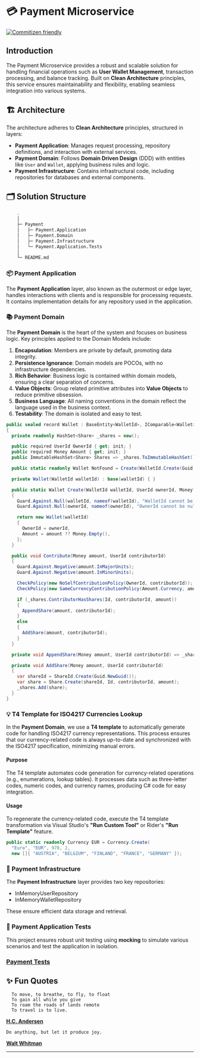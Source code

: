 # 💳 Payment Microservice

[![Commitizen friendly](https://img.shields.io/badge/commitizen-friendly-brightgreen.svg?logoColor=white&style=for-the-badge)](http://commitizen.github.io/cz-cli/)

## Introduction

The Payment Microservice provides a robust and scalable solution for handling financial operations such as **User Wallet Management**, transaction processing, and balance tracking. Built on **Clean Architecture** principles, this service ensures maintainability and flexibility, enabling seamless integration into various systems.

## 🏗️ Architecture

The architecture adheres to **Clean Architecture** principles, structured in layers:

- **Payment Application**: Manages request processing, repository definitions, and interaction with external services.
- **Payment Domain**: Follows **Domain Driven Design** (DDD) with entities like `User` and `Wallet`, applying business rules and logic.
- **Payment Infrastructure**: Contains infrastructural code, including repositories for databases and external components.

## 🗂️ Solution Structure

```bash
    .
    │
    ├─ Payment
    │   ├─ Payment.Application
    │   ├─ Payment.Domain
    │   ├─ Payment.Infrastructure
    │   └─ Payment.Application.Tests
    │
    └─ README.md
```

### 📦 Payment Application

The **Payment Application** layer, also known as the outermost or edge layer, handles interactions with clients and is responsible for processing requests. It contains implementation details for any repository used in the application.

### 📚 Payment Domain

The **Payment Domain** is the heart of the system and focuses on business logic. Key principles applied to the Domain Models include:

1. **Encapsulation**: Members are private by default, promoting data integrity.
2. **Persistence Ignorance**: Domain models are POCOs, with no infrastructure dependencies.
3. **Rich Behavior**: Business logic is contained within domain models, ensuring a clear separation of concerns.
4. **Value Objects**: Group related primitive attributes into **Value Objects** to reduce primitive obsession.
5. **Business Language**: All naming conventions in the domain reflect the language used in the business context.
6. **Testability**: The domain is isolated and easy to test.

```csharp
public sealed record Wallet : BaseEntity<WalletId>, IComparable<Wallet>, IComparable
{
  private readonly HashSet<Share> _shares = new();

  public required UserId OwnerId { get; init; }
  public required Money Amount { get; init; }
  public ImmutableHashSet<Share> Shares => _shares.ToImmutableHashSet();

  public static readonly Wallet NotFound = Create(WalletId.Create(Guid.Empty), UserId.Create(Guid.Empty));

  private Wallet(WalletId walletId) : base(walletId) { }

  public static Wallet Create(WalletId walletId, UserId ownerId, Money? amount = null)
  {
    Guard.Against.Null(walletId, nameof(walletId), "WalletId cannot be null.");
    Guard.Against.Null(ownerId, nameof(ownerId), "OwnerId cannot be null.");

    return new Wallet(walletId)
    {
      OwnerId = ownerId,
      Amount = amount ?? Money.Empty(),
    };
  }

  public void Contribute(Money amount, UserId contributorId)
  {
    Guard.Against.Negative(amount.InMajorUnits);
    Guard.Against.Negative(amount.InMinorUnits);

    CheckPolicy(new NoSelfContributionPolicy(OwnerId, contributorId));
    CheckPolicy(new SameCurrencyContributionPolicy(Amount.Currency, amount.Currency));

    if (_shares.ContributorHasShares(Id, contributorId, amount))
    {
      AppendShare(amount, contributorId);
    }
    else
    {
      AddShare(amount, contributorId);
    }
  }

  private void AppendShare(Money amount, UserId contributorId) => _shares.Append(Id, contributorId, amount);

  private void AddShare(Money amount, UserId contributorId)
  {
    var shareId = ShareId.Create(Guid.NewGuid());
    var share = Share.Create(shareId, Id, contributorId, amount);
    _shares.Add(share);
  }
}
```

### 💡 T4 Template for ISO4217 Currencies Lookup

In the **Payment Domain**, we use a **T4 template** to automatically generate code for handling ISO4217 currency representations. This process ensures that our currency-related code is always up-to-date and synchronized with the ISO4217 specification, minimizing manual errors.

#### Purpose

The T4 template automates code generation for currency-related operations (e.g., enumerations, lookup tables). It processes data such as three-letter codes, numeric codes, and currency names, producing C# code for easy integration.

#### Usage

To regenerate the currency-related code, execute the T4 template transformation via Visual Studio's **"Run Custom Tool"** or Rider's **"Run Template"** feature.

```csharp
public static readonly Currency EUR = Currency.Create(
  "Euro", "EUR", 978, 2,
  new []{ "AUSTRIA", "BELGIUM", "FINLAND", "FRANCE", "GERMANY" });
```

### 🔗 Payment Infrastructure

The **Payment Infrastructure** layer provides two key repositories:

- InMemoryUserRepository
- InMemoryWalletRepository

These ensure efficient data storage and retrieval.

### 🧪 Payment Application Tests

This project ensures robust unit testing using **mocking** to simulate various scenarios and test the application in isolation.

### [Payment Tests](PaymentTests.md)

## ✨ Fun Quotes
```
  To move, to breathe, to fly, to float
  To gain all while you give
  To roam the roads of lands remote
  To travel is to live.
```
**[H.C. Andersen](https://en.wikipedia.org/wiki/Hans_Christian_Andersen)**

```
Do anything, but let it produce joy.
```
**[Walt Whitman](https://en.wikipedia.org/wiki/Walt_Whitman)**

---
